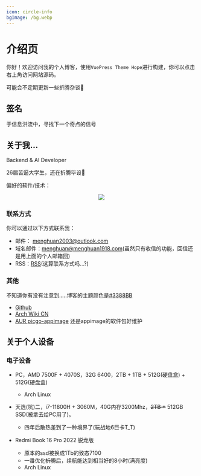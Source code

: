 ```yaml
---
icon: circle-info
bgImage: /bg.webp
---
```


# 介绍页

你好！欢迎访问我的个人博客，使用`VuePress Theme Hope`进行构建，你可以点击右上角访问网站源码。

可能会不定期更新一些折腾杂谈🥳

## 签名
于信息洪流中，寻找下一个奇点的信号

## 关于我...
Backend & AI Developer

26届苦逼大学生，还在折腾毕设🫠

偏好的软件/技术：

<p align="center">
  <a>
    <img src="https://skillicons.dev/icons?i=arch,vscode,docker,py,go,ts" />
  </a>
</p>

### 联系方式

你可以通过以下方式联系我：
- 邮件： [menghuan2003@outlook.com](mailto:menghuan2003@outlook.com)
- 域名邮件：[menghuan@menghuan1918.com](mailto:menghuan@menghuan1918.com)(虽然只有收信的功能，回信还是用上面的个人邮箱回)
- RSS：[RSS](https://blog.menghuan1918.com/rss.xml)(这算联系方式吗...?)

### 其他

不知道你有没有注意到.....博客的主题颜色是[#3388BB](https://zh.moegirl.org.cn/MyGO!!!!!)

- [Github](https://github.com/Menghuan1918)
- [Arch Wiki CN](https://wiki.archlinuxcn.org/wiki/User:Menghuan)
- [AUR picgo-appimage](https://aur.archlinux.org/packages/picgo-appimage) 还是appimage的软件包好维护

## 关于个人设备

### 电子设备

- PC，AMD 7500F + 4070S，32G 6400，2TB + 1TB + 512G(硬盘盒) + 512G(硬盘盒)
  - Arch Linux

- 天选(坑)二，i7-11800H + 3060M，40G内存3200Mhz，~~2TB +~~ 512GB SSD(被拿去给PC用了)。
  - 四年后散热差到了一种境界了(玩战地6巨卡T_T)

-  Redmi Book 16 Pro 2022 锐龙版
   -  原本的ssd被换成1Tb的致态7100
   -  一番优化~~折腾~~后，续航能达到相当好的8小时(满亮度)
   -  Arch Linux